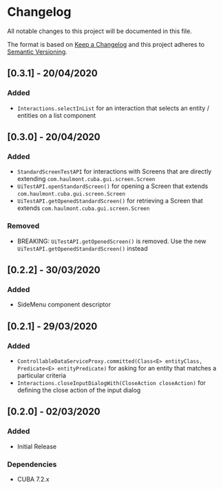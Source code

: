 # Changelog
All notable changes to this project will be documented in this file.

The format is based on [Keep a Changelog](http://keepachangelog.com/en/1.0.0/)
and this project adheres to [Semantic Versioning](http://semver.org/spec/v2.0.0.html).

## [0.3.1] - 20/04/2020

### Added
- `Interactions.selectInList` for an interaction that selects an entity / entities on a list component

## [0.3.0] - 20/04/2020

### Added
- `StandardScreenTestAPI` for interactions with Screens that are directly extending `com.haulmont.cuba.gui.screen.Screen`
- `UiTestAPI.openStandardScreen()` for opening a Screen that extends `com.haulmont.cuba.gui.screen.Screen`
- `UiTestAPI.getOpenedStandardScreen()` for retrieving a Screen that extends `com.haulmont.cuba.gui.screen.Screen`

### Removed
- BREAKING: `UiTestAPI.getOpenedScreen()` is removed. Use the new `UiTestAPI.getOpenedStandardScreen()` instead

## [0.2.2] - 30/03/2020

### Added
- SideMenu component descriptor

## [0.2.1] - 29/03/2020

### Added
- `ControllableDataServiceProxy.committed(Class<E> entityClass, Predicate<E> entityPredicate)` for asking for an entity that matches a particular criteria
- `Interactions.closeInputDialogWith(CloseAction closeAction)` for defining the close action of the input dialog

## [0.2.0] - 02/03/2020

### Added
- Initial Release

### Dependencies
- CUBA 7.2.x

